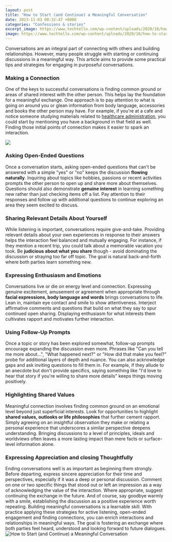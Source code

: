 ```yaml
---
layout: post
title: "How to Start (and Continue) a Meaningful Conversation"
date: 2023-11-03 00:32:47 +0000
categories: "Confessions & stories"
excerpt_image: https://www.techtello.com/wp-content/uploads/2020/10/how-to-start-a-conversation.png
image: https://www.techtello.com/wp-content/uploads/2020/10/how-to-start-a-conversation.png
---
```


Conversations are an integral part of connecting with others and building relationships. However, many people struggle with starting or continuing discussions in a meaningful way. This article aims to provide some practical tips and strategies for engaging in purposeful conversations.
### Making a Connection
One of the keys to successful conversations is finding common ground or areas of shared interest with the other person. This helps lay the foundation for a meaningful exchange. One approach is to pay attention to what is going on around you or glean information from body language, accessories and books the other person may have. For example, if you're at a cafe and notice someone studying materials related to [healthcare administration](https://store.fi.io.vn/collection/french-bulldog), you could start by mentioning you have a background in that field as well. Finding those initial points of connection makes it easier to spark an interaction.

![](https://ordinaryandhappy.com/wp-content/uploads/2022/06/oah202_01-683x1024.jpg)
### Asking Open-Ended Questions    
Once a conversation starts, asking open-ended questions that can't be answered with a simple "yes" or "no" keeps the discussion **flowing naturally**. Inquiring about topics like hobbies, passions or recent activities prompts the other person to open up and share more about themselves. Questions should also demonstrate **genuine interest** in learning something new rather than just checking items off a list. Pay attention to their responses and follow up with additional questions to continue exploring an area they seem excited to discuss.
### Sharing Relevant Details About Yourself
While listening is important, conversations require give-and-take. Providing relevant details about your own experiences in response to their answers helps the interaction feel balanced and mutually engaging. For instance, if they mention a recent trip, you could talk about a memorable vacation you took. Be **judicious about what you share** though - avoid dominating the discussion or straying too far off topic. The goal is natural back-and-forth where both parties learn something new.
### Expressing Enthusiasm and Emotions
Conversations live or die on energy level and connection. Expressing genuine excitement, amusement or agreement when appropriate through **facial expressions, body language and words** brings conversations to life. Lean in, maintain eye contact and smile to show attentiveness. Interject affirmative comments and questions that build on what they say to spur continued open sharing. Displaying enthusiasm for what interests them cultivates rapport and motivates further interaction.  
### Using Follow-Up Prompts
Once a topic or story has been explored somewhat, follow-up prompts encourage expanding the discussion even more. Phrases like "Can you tell me more about...", "What happened next?" or "How did that make you feel?" probe for additional layers of depth and nuance. You can also acknowledge gaps and ask inviting questions to fill them in. For example, if they allude to an anecdote but don't provide specifics, saying something like "I'd love to hear that story if you're willing to share more details" keeps things moving positively.      
### Highlighting Shared Values
Meaningful connection involves finding common ground on an emotional level beyond just superficial interests. Look for opportunities to highlight **shared values, outlooks or life philosophies** that further cement rapport. Simply agreeing on an insightful observation they make or relating a personal experience that underscores a similar perspective deepens understanding. Bringing discussions to a level of principles, ideals and worldviews often leaves a more lasting impact than mere facts or surface-level information alone.
### Expressing Appreciation and closing Thoughtfully    
Ending conversations well is as important as beginning them strongly. Before departing, express sincere appreciation for their time and perspectives, especially if it was a deep or personal discussion. Comment on one or two specific things that stood out or left an impression as a way of acknowledging the value of the interaction. Where appropriate, suggest continuing the exchange in the future. And of course, say goodbye warmly with a smile, establishing the discussion as a positive experience worth repeating.
Building meaningful conversations is a learnable skill. With practice applying these strategies for active listening, open-ended engagement and finding connections, you can enrich interactions and relationships in meaningful ways. The goal is fostering an exchange where both parties feel heard, understood and looking forward to future dialogues.
![How to Start (and Continue) a Meaningful Conversation](https://www.techtello.com/wp-content/uploads/2020/10/how-to-start-a-conversation.png)